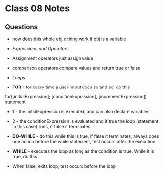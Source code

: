 # Class 08 Notes

## Questions

- how does this whole obj.x thing work if obj is a variable

- *Expressions and Operators*
- Assignment operators just assign value
- comparison operators compare values and return true or false

- *Loops*
- **FOR** - for every time a user imput does so and so, do this

for(\[initialExpression]; \[conditionExpression], \[incrementExpression])
    statement

- 1 - the initialExpression is executed, and can also declare variables
- 2 - the conditionExpression is evaluated and if true the loop (statement in this case) runs, if false it terminates

- **DO-WHILE** - do this while this is true, if false it terminates, always does one action before the while statement, test occurs after the execution

- **WHILE** - executes the loop as long as the condition is true. While it is true, do this
- When false, exits loop, test occurs before the loop
